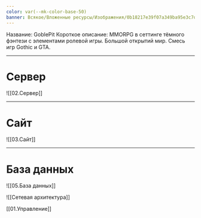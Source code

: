```yaml
---
color: var(--mk-color-base-50)
banner: Всякое/Вложенные ресурсы/Изображения/0b18217e39f07a349ba95e3c7d7fef72.png
---
```

Название: GoblePit
Короткое описание: MMORPG в сеттинге тёмного фэнтези с элементами ролевой игры. Большой открытий мир. Смесь игр Gothic и GTA.

---
# Сервер

![[02.Сервер]]

---
# Сайт 

![[03.Сайт]]

---

# База данных
![[05.База данных]]

![[Сетевая архитектура]]

[[01.Управление]]